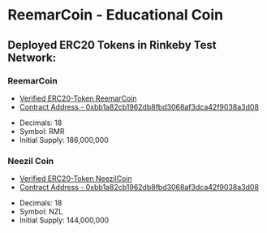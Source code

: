 # ReemarCoin - Educational Coin

## Deployed ERC20 Tokens in Rinkeby Test Network:

### ReemarCoin
- [Verified ERC20-Token ReemarCoin](https://rinkeby.etherscan.io/token/0xbb1a82cb1962db8fbd3068af3dca42f9038a3d08?a=0x8d539f3d452269f10be915d150cf35f0becd9173)
- [Contract Address - 0xbb1a82cb1962db8fbd3068af3dca42f9038a3d08](https://rinkeby.etherscan.io/address/0xbb1a82cb1962db8fbd3068af3dca42f9038a3d08#readContract)
+ Decimals: 18
+ Symbol: RMR
+ Initial Supply: 186,000,000


### Neezil Coin
- [Verified ERC20-Token NeezilCoin](https://rinkeby.etherscan.io/token/0x5839a1e6f1a4fdf380cd57bb54f364e2680920bb#readContract)
- [Contract Address - 0xbb1a82cb1962db8fbd3068af3dca42f9038a3d08](https://rinkeby.etherscan.io/address/0x5839a1e6f1a4fdf380cd57bb54f364e2680920bb#readContract)
+ Decimals: 18
+ Symbol: NZL
+ Initial Supply: 144,000,000
